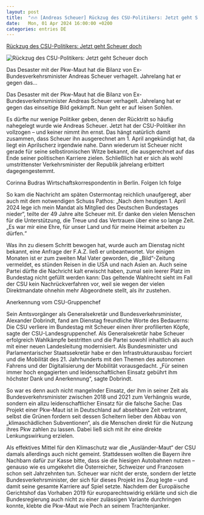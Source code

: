```yaml
---
layout: post
title:  "🔥🔥 [Andreas Scheuer] Rückzug des CSU-Politikers: Jetzt geht Scheuer doch"
date:   Mon, 01 Apr 2024 16:00:00 +0200
categories: entries DE
---
```

[Rückzug des CSU-Politikers: Jetzt geht Scheuer doch](https://www.faz.net/aktuell/wirtschaft/unternehmen/leiser-rueckzug-des-csu-politikers-jetzt-geht-andreas-scheuer-doch-19626580.html)

![Rückzug des CSU-Politikers: Jetzt geht Scheuer doch](https://media1.faz.net/ppmedia/aktuell/123739816/1.9626573/facebook_teaser/trotz-einiger-fehler-sehr.jpg)

Das Desaster mit der Pkw-Maut hat die Bilanz von Ex-Bundesverkehrsminister Andreas Scheuer verhagelt. Jahrelang hat er gegen das...

Das Desaster mit der Pkw-Maut hat die Bilanz von Ex-Bundesverkehrsminister Andreas Scheuer verhagelt. Jahrelang hat er gegen das einseitige Bild gekämpft. Nun geht er auf leisen Sohlen.

Es dürfte nur wenige Politiker geben, denen der Rücktritt so häufig nahegelegt wurde wie Andreas Scheuer. Jetzt hat der CSU-Politiker ihn vollzogen – und keiner nimmt ihn ernst. Das hängt natürlich damit zusammen, dass Scheuer ihn ausgerechnet am 1. April angekündigt hat, da liegt ein Aprilscherz irgendwie nahe. Dann wiederum ist Scheuer nicht gerade für seine selbstironischen Witze bekannt, die ausgerechnet auf das Ende seiner politischen Karriere zielen. Schließlich hat er sich als wohl umstrittenster Verkehrsminister der Republik jahrelang erbittert dagegengestemmt.

Corinna Budras Wirtschaftskorrespondentin in Berlin. Folgen Ich folge

So kam die Nachricht am späten Ostermontag reichlich unaufgeregt, aber auch mit dem notwendigen Schuss Pathos: „Nach dem heutigen 1. April 2024 lege ich mein Mandat als Mitglied des Deutschen Bundestages nieder“, teilte der 49 Jahre alte Scheuer mit. Er danke den vielen Menschen für die Unterstützung, die Treue und das Vertrauen über eine so lange Zeit. „Es war mir eine Ehre, für unser Land und für meine Heimat arbeiten zu dürfen.“

Was ihn zu diesem Schritt bewogen hat, wurde auch am Dienstag nicht bekannt, eine Anfrage der F.A.Z. ließ er unbeantwortet. Vor einigen Monaten ist er zum zweiten Mal Vater geworden, die „Bild“-Zeitung vermeldet, es stünden Reisen in die USA und nach Asien an. Auch seine Partei dürfte die Nachricht kalt erwischt haben, zumal sein leerer Platz im Bundestag nicht gefüllt werden kann: Das geltende Wahlrecht sieht im Fall der CSU kein Nachrückverfahren vor, weil sie wegen der vielen Direktmandate ohnehin mehr Abgeordnete stellt, als ihr zustehen.

Anerkennung vom CSU-Gruppenchef

Sein Amtsvorgänger als Generalsekretär und Bundesverkehrsminister, Alexander Dobrindt, fand am Dienstag freundliche Worte des Bedauerns: Die CSU verliere im Bundestag mit Scheuer einen ihrer profilierten Köpfe, sagte der CSU-Landesgruppenchef. Als Generalsekretär habe Scheuer erfolgreich Wahlkämpfe bestritten und die Partei sowohl inhaltlich als auch mit einer neuen Landesleitung modernisiert. Als Bundesminister und Parlamentarischer Staatssekretär habe er den Infrastrukturausbau forciert und die Mobilität des 21. Jahrhunderts mit den Themen des autonomen Fahrens und der Digitalisierung der Mobilität vorausgedacht. „Für seinen immer hoch engagierten und leidenschaftlichen Einsatz gebührt ihm höchster Dank und Anerkennung“, sagte Dobrindt.

So war es denn auch nicht mangelnder Einsatz, der ihm in seiner Zeit als Bundesverkehrsminister zwischen 2018 und 2021 zum Verhängnis wurde, sondern ein allzu leidenschaftlicher Einsatz für die falsche Sache: Das Projekt einer Pkw-Maut ist in Deutschland auf absehbare Zeit verbrannt, selbst die Grünen fordern seit dessen Scheitern lieber den Abbau von „klimaschädlichen Subventionen“, als die Menschen direkt für die Nutzung ihres Pkw zahlen zu lassen. Dabei ließ sich mit ihr eine direkte Lenkungswirkung erzielen.

Als effektives Mittel für den Klimaschutz war die „Ausländer-Maut“ der CSU damals allerdings auch nicht gemeint. Stattdessen wollten die Bayern ihre Nachbarn dafür zur Kasse bitte, dass sie die hiesigen Autobahnen nutzen – genauso wie es umgekehrt die Österreicher, Schweizer und Franzosen schon seit Jahrzehnten tun. Scheuer war nicht der erste, sondern der letzte Bundesverkehrsminister, der sich für dieses Projekt ins Zeug legte – und damit seine gesamte Karriere auf Spiel setzte. Nachdem der Europäische Gerichtshof das Vorhaben 2019 für europarechtswidrig erklärte und sich die Bundesregierung auch nicht zu einer zulässigen Variante durchringen konnte, klebte die Pkw-Maut wie Pech an seinem Trachtenjanker.

